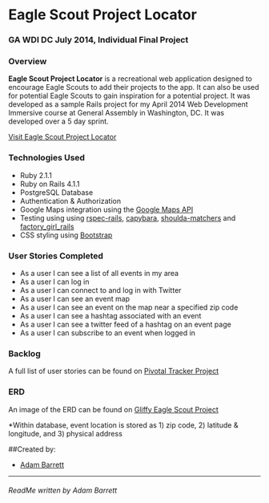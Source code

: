 # Eagle Scout Project Locator

### GA WDI DC July 2014, Individual Final Project

### Overview

**Eagle Scout Project Locator** is a recreational web application designed to encourage Eagle Scouts to add their projects to the app. It can also be used for potential Eagle Scouts to gain inspiration for a potential project. It was developed as a sample Rails project for my April 2014 Web Development Immersive course at General Assembly in Washington, DC. It was developed over a 5 day sprint.

[Visit Eagle Scout Project Locator](http://eaglescoutlocator.herokuapp.com/)

### Technologies Used

* Ruby 2.1.1
* Ruby on Rails 4.1.1
* PostgreSQL Database
* Authentication & Authorization
* Google Maps integration using the [Google Maps API](https://developers.google.com/maps/)
* Testing using using [rspec-rails](https://github.com/rspec/rspec-rails), [capybara](https://github.com/jnicklas/capybara), [shoulda-matchers](https://github.com/thoughtbot/shoulda-matchers) and [factory_girl_rails](https://github.com/thoughtbot/factory_girl_rails)
* CSS styling using [Bootstrap](http://getbootstrap.com/)

### User Stories Completed

* As a user I can see a list of all events in my area
* As a user I can log in
* As a user I can connect to and log in with Twitter
* As a user I can see an event map
* As a user I can see an event on the map near a specified zip code
* As a user I can see a hashtag associated with an event
* As a user I can see a twitter feed of a hashtag on an event page
* As a user I can subscribe to an event when logged in


### Backlog

A full list of user stories can be found on [Pivotal Tracker Project](https://www.pivotaltracker.com/s/projects/1119356)

### ERD

An image of the ERD can be found on [Gliffy Eagle Scout Project](https://www.gliffy.com/go/html5/5947945?app=1b5094b0-6042-11e2-bcfd-0800200c9a66)

*Within database, event location is stored as 1) zip code, 2) latitude & longitude, and 3) physical address

##Created by:
* [Adam Barrett](www.github.com/ab75173)


---

###### ReadMe written by Adam Barrett
